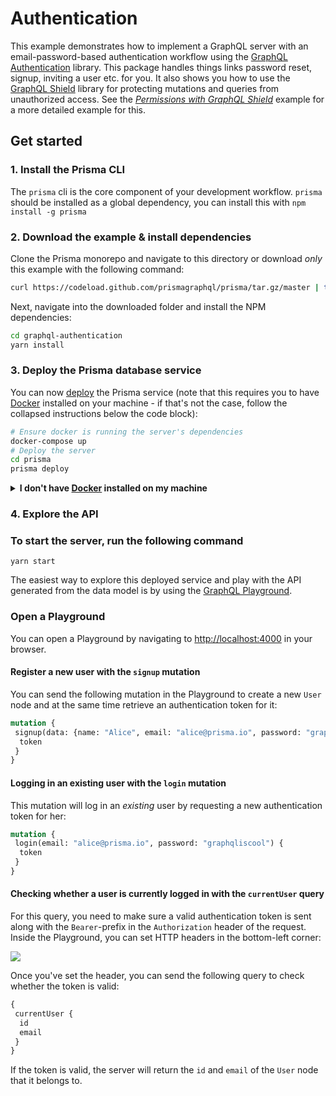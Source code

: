 # Authentication

This example demonstrates how to implement a GraphQL server with an email-password-based authentication workflow using the [GraphQL Authentication](https://github.com/Volst/graphql-authentication) library. This package handles things links password reset, signup, inviting a user etc. for you. It also shows you how to use the [GraphQL Shield](https://github.com/maticzav/graphql-shield) library for protecting mutations and queries from unauthorized access. See the [*Permissions with GraphQL Shield*](https://github.com/prismagraphql/prisma/tree/master/examples/permissions-with-shield) example for a more detailed example for this.

## Get started

### 1. Install the Prisma CLI
The `prisma` cli is the core component of your development workflow. `prisma` should be installed as a global dependency, you can install this with `npm install -g prisma`

### 2. Download the example & install dependencies

Clone the Prisma monorepo and navigate to this directory or download _only_ this example with the following command:

```sh
curl https://codeload.github.com/prismagraphql/prisma/tar.gz/master | tar -xz --strip=2 prisma-master/examples/graphql-authentication
```

Next, navigate into the downloaded folder and install the NPM dependencies:

```sh
cd graphql-authentication
yarn install
```

### 3. Deploy the Prisma database service

You can now [deploy](https://www.prisma.io/docs/reference/cli-command-reference/database-service/prisma-deploy-kee1iedaov) the Prisma service (note that this requires you to have [Docker](https://www.docker.com) installed on your machine - if that's not the case, follow the collapsed instructions below the code block):

```sh
# Ensure docker is running the server's dependencies
docker-compose up
# Deploy the server
cd prisma
prisma deploy
```

<details>
 <summary><strong>I don't have <a href="https://www.docker.com">Docker</a> installed on my machine</strong></summary>

To deploy your service to a demo server (rather than locally with Docker), please follow [this link](https://www.prisma.io/docs/quickstart/).

</details>

### 4. Explore the API

### To start the server, run the following command

`yarn start`

The easiest way to explore this deployed service and play with the API generated from the data model is by using the [GraphQL Playground](https://github.com/graphcool/graphql-playground).

### Open a Playground

You can open a Playground by navigating to [http://localhost:4000](http://localhost:4000) in your browser.

#### Register a new user with the `signup` mutation

You can send the following mutation in the Playground to create a new `User` node and at the same time retrieve an authentication token for it:

```graphql
mutation {
 signup(data: {name: "Alice", email: "alice@prisma.io", password: "graphqliscool"}) {
  token
 }
}
```

#### Logging in an existing user with the `login` mutation

This mutation will log in an _existing_ user by requesting a new authentication token for her:

```graphql
mutation {
 login(email: "alice@prisma.io", password: "graphqliscool") {
  token
 }
}
```

#### Checking whether a user is currently logged in with the `currentUser` query

For this query, you need to make sure a valid authentication token is sent along with the `Bearer`-prefix in the `Authorization` header of the request. Inside the Playground, you can set HTTP headers in the bottom-left corner:

![](https://imgur.com/bEGUtO0.png)

Once you've set the header, you can send the following query to check whether the token is valid:

```graphql
{
 currentUser {
  id
  email
 }
}
```

If the token is valid, the server will return the `id` and `email` of the `User` node that it belongs to.
